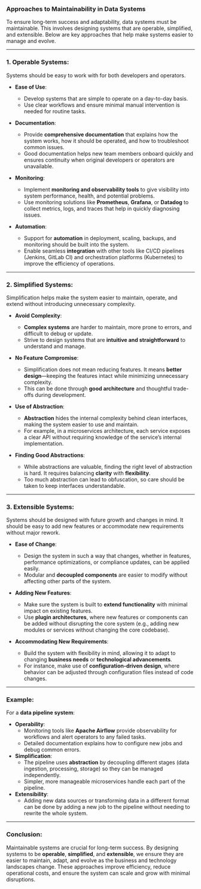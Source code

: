 ### Approaches to Maintainability in Data Systems

To ensure long-term success and adaptability, data systems must be maintainable. This involves designing systems that are operable, simplified, and extensible. Below are key approaches that help make systems easier to manage and evolve.

---

### 1. **Operable Systems**:
   Systems should be easy to work with for both developers and operators.

   - **Ease of Use**:
     - Develop systems that are simple to operate on a day-to-day basis.
     - Use clear workflows and ensure minimal manual intervention is needed for routine tasks.

   - **Documentation**:
     - Provide **comprehensive documentation** that explains how the system works, how it should be operated, and how to troubleshoot common issues.
     - Good documentation helps new team members onboard quickly and ensures continuity when original developers or operators are unavailable.

   - **Monitoring**:
     - Implement **monitoring and observability tools** to give visibility into system performance, health, and potential problems.
     - Use monitoring solutions like **Prometheus**, **Grafana**, or **Datadog** to collect metrics, logs, and traces that help in quickly diagnosing issues.

   - **Automation**:
     - Support for **automation** in deployment, scaling, backups, and monitoring should be built into the system.
     - Enable seamless **integration** with other tools like CI/CD pipelines (Jenkins, GitLab CI) and orchestration platforms (Kubernetes) to improve the efficiency of operations.

---

### 2. **Simplified Systems**:
   Simplification helps make the system easier to maintain, operate, and extend without introducing unnecessary complexity.

   - **Avoid Complexity**:
     - **Complex systems** are harder to maintain, more prone to errors, and difficult to debug or update.
     - Strive to design systems that are **intuitive and straightforward** to understand and manage.

   - **No Feature Compromise**:
     - Simplification does not mean reducing features. It means **better design**—keeping the features intact while minimizing unnecessary complexity.
     - This can be done through **good architecture** and thoughtful trade-offs during development.

   - **Use of Abstraction**:
     - **Abstraction** hides the internal complexity behind clean interfaces, making the system easier to use and maintain.
     - For example, in a microservices architecture, each service exposes a clear API without requiring knowledge of the service’s internal implementation.

   - **Finding Good Abstractions**:
     - While abstractions are valuable, finding the right level of abstraction is hard. It requires balancing **clarity** with **flexibility**.
     - Too much abstraction can lead to obfuscation, so care should be taken to keep interfaces understandable.

---

### 3. **Extensible Systems**:
   Systems should be designed with future growth and changes in mind. It should be easy to add new features or accommodate new requirements without major rework.

   - **Ease of Change**:
     - Design the system in such a way that changes, whether in features, performance optimizations, or compliance updates, can be applied easily.
     - Modular and **decoupled components** are easier to modify without affecting other parts of the system.

   - **Adding New Features**:
     - Make sure the system is built to **extend functionality** with minimal impact on existing features.
     - Use **plugin architectures**, where new features or components can be added without disrupting the core system (e.g., adding new modules or services without changing the core codebase).

   - **Accommodating New Requirements**:
     - Build the system with flexibility in mind, allowing it to adapt to changing **business needs** or **technological advancements**.
     - For instance, make use of **configuration-driven design**, where behavior can be adjusted through configuration files instead of code changes.

---

### Example:
For a **data pipeline system**:
- **Operability**: 
   - Monitoring tools like **Apache Airflow** provide observability for workflows and alert operators to any failed tasks.
   - Detailed documentation explains how to configure new jobs and debug common errors.
- **Simplification**: 
   - The pipeline uses **abstraction** by decoupling different stages (data ingestion, processing, storage) so they can be managed independently.
   - Simpler, more manageable microservices handle each part of the pipeline.
- **Extensibility**: 
   - Adding new data sources or transforming data in a different format can be done by adding a new job to the pipeline without needing to rewrite the whole system.

---

### Conclusion:
Maintainable systems are crucial for long-term success. By designing systems to be **operable**, **simplified**, and **extensible**, we ensure they are easier to maintain, adapt, and evolve as the business and technology landscapes change. These approaches improve efficiency, reduce operational costs, and ensure the system can scale and grow with minimal disruptions.
